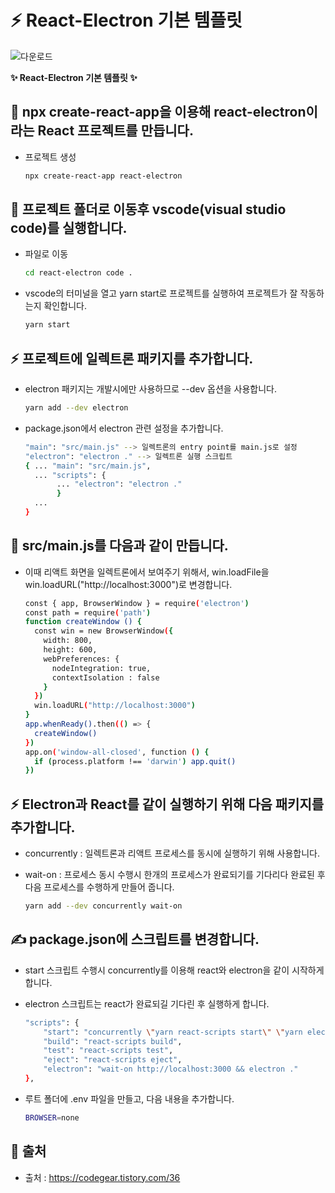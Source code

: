 # **:zap: React-Electron 기본 템플릿**
![다운로드](https://user-images.githubusercontent.com/95972251/191018713-30dfef7d-fab7-406d-a7c5-a6c8ff72840f.png)

**:sparkles: React-Electron 기본 템플릿 :sparkles:**

## :tada: npx create-react-app을 이용해 react-electron이라는 React 프로젝트를 만듭니다.
- 프로젝트 생성

  ```bash
  npx create-react-app react-electron
  ```
  
## :rocket: 프로젝트 폴더로 이동후 vscode(visual studio code)를 실행합니다.
- 파일로 이동

  ```bash
  cd react-electron code .
  ```

- vscode의 터미널을 열고 yarn start로 프로젝트를 실행하여 프로젝트가 잘 작동하는지 확인합니다.

  ```bash
  yarn start
  ```
  
## :zap: 프로젝트에 일렉트론 패키지를 추가합니다.

- electron 패키지는 개발시에만 사용하므로 --dev 옵션을 사용합니다.

  ```bash
  yarn add --dev electron
  ```
  
- package.json에서 electron 관련 설정을 추가합니다.

  ```bash
  "main": "src/main.js" --> 일렉트론의 entry point를 main.js로 설정
  "electron": "electron ." --> 일렉트론 실행 스크립트
  { ... "main": "src/main.js", 
    ... "scripts": { 
         ... "electron": "electron ." 
         } 
    ... 
  }
  ```

## :memo: src/main.js를 다음과 같이 만듭니다.

- 이때 리액트 화면을 일렉트론에서 보여주기 위해서, win.loadFile을 win.loadURL("http://localhost:3000")로 변경합니다.

  ```bash
  const { app, BrowserWindow } = require('electron') 
  const path = require('path') 
  function createWindow () { 
    const win = new BrowserWindow({ 
      width: 800, 
      height: 600, 
      webPreferences: { 
        nodeIntegration: true,
        contextIsolation : false
      } 
    }) 
    win.loadURL("http://localhost:3000")
  } 
  app.whenReady().then(() => { 
    createWindow() 
  }) 
  app.on('window-all-closed', function () { 
    if (process.platform !== 'darwin') app.quit() 
  })
  ```

## :zap: Electron과 React를 같이 실행하기 위해 다음 패키지를 추가합니다.

- concurrently : 일렉트론과 리액트 프로세스를 동시에 실행하기 위해 사용합니다.
- wait-on : 프로세스 동시 수행시 한개의 프로세스가 완료되기를 기다리다 완료된 후 다음 프로세스를 수행하게 만들어 줍니다.

  ```bash
  yarn add --dev concurrently wait-on
  ```

## ✍️ package.json에 스크립트를 변경합니다.
- start 스크립트 수행시 concurrently를 이용해 react와 electron을 같이 시작하게 합니다.
- electron 스크립트는 react가 완료되길 기다린 후 실행하게 합니다.

  ```bash
  "scripts": {
      "start": "concurrently \"yarn react-scripts start\" \"yarn electron\" ",
      "build": "react-scripts build",
      "test": "react-scripts test",
      "eject": "react-scripts eject",
      "electron": "wait-on http://localhost:3000 && electron ."
  },
  ```

- 루트 폴더에 .env 파일을 만들고, 다음 내용을 추가합니다.
  ```bash
  BROWSER=none
  ```

## **:paperclip: 출처**
- 출처 : https://codegear.tistory.com/36
